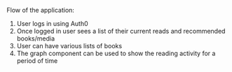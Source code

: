 Flow of the application:

1. User logs in using Auth0
2. Once logged in user sees a list of their current reads and recommended books/media 
3. User can have various lists of books 
4. The graph component can be used to show the reading activity for a period of time 